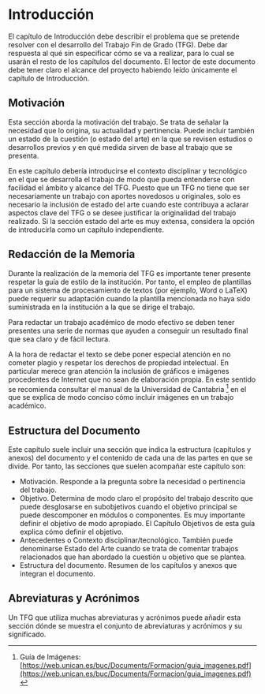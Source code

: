 # Introducción 

El capítulo de Introducción debe describir el problema que se pretende resolver con el desarrollo del Trabajo Fin de Grado (TFG). Debe dar respuesta al qué sin especificar cómo se va a realizar, para lo cual se usarán el resto de los capítulos del documento. El lector de este documento debe tener claro el alcance del proyecto habiendo leído únicamente el capítulo de Introducción.

## Motivación

Esta sección aborda la motivación del trabajo. Se trata de señalar la necesidad que lo origina, su actualidad y pertinencia. Puede incluir también un estado de la cuestión (o estado del arte) en la que se revisen estudios o desarrollos previos y en qué medida sirven de base al trabajo que se presenta.

En este capítulo debería introducirse el contexto disciplinar y tecnológico en el que se desarrolla el trabajo de modo que pueda entenderse con facilidad el ámbito y alcance del TFG. Puesto que un TFG no tiene que ser necesariamente un trabajo con aportes novedosos u originales, solo es necesario la inclusión de estado del arte cuando este contribuya a aclarar aspectos clave del TFG o se desee justificar la originalidad del trabajo realizado. Si la sección estado del arte es muy extensa, considera la opción de introducirla como un capítulo independiente.

## Redacción de la Memoria

Durante la realización de la memoria del TFG es importante tener presente respetar la guía de estilo de la institución. Por tanto, el empleo de plantillas para un sistema de procesamiento de textos (por ejemplo, Word o LaTeX) puede requerir su adaptación cuando la plantilla mencionada no haya sido suministrada en la institución a la que se dirige el trabajo.

Para redactar un trabajo académico de modo efectivo se deben tener presentes una serie de normas que ayuden a conseguir un resultado final que sea claro y de fácil lectura.

A la hora de redactar el texto se debe poner especial atención en no cometer plagio y respetar los derechos de propiedad intelectual. En particular merece gran atención la inclusión de gráficos e imágenes procedentes de Internet que no sean de elaboración propia. En este sentido se recomienda consultar el manual de la Universidad de Cantabria [^incluir_img]  en el que se explica de modo conciso cómo incluir imágenes en un trabajo académico.

[^incluir_img]: Guía de Imágenes: [https://web.unican.es/buc/Documents/Formacion/guia_imagenes.pdf](https://web.unican.es/buc/Documents/Formacion/guia_imagenes.pdf)

## Estructura del Documento

Este capítulo suele incluir una sección que indica la estructura (capítulos y anexos) del documento y el contenido de cada una de las partes en que se divide. Por tanto, las secciones que suelen acompañar este capítulo son:

- Motivación. Responde a la pregunta sobre la necesidad o pertinencia del trabajo.
- Objetivo. Determina de modo claro el propósito del trabajo descrito que puede desglosarse en subobjetivos cuando el objetivo principal se puede descomponer en módulos o componentes. Es muy importante definir el objetivo de modo apropiado. El Capítulo Objetivos de esta guía explica cómo definir el objetivo.
- Antecedentes o Contexto disciplinar/tecnológico. También puede denominarse Estado del Arte cuando se trata de comentar trabajos relacionados que han abordado la cuestión u objetivo que se plantea.
- Estructura del documento. Resumen de los capítulos y anexos que integran el documento.

## Abreviaturas y Acrónimos

Un TFG que utiliza muchas abreviaturas y acrónimos puede añadir esta sección dónde se muestra el conjunto de abreviaturas y acrónimos y su significado.

